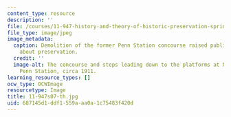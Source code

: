 ```yaml
---
content_type: resource
description: ''
file: /courses/11-947-history-and-theory-of-historic-preservation-spring-2007/687145d1ddf1559aaa0a1c75483f420d_11-947s07-th.jpg
file_type: image/jpeg
image_metadata:
  caption: Demolition of the former Penn Station concourse raised public awareness
    about preservation.
  credit: ''
  image-alt: The concourse and steps leading down to the platforms at New York City's
    Penn Station, circa 1911.
learning_resource_types: []
ocw_type: OCWImage
resourcetype: Image
title: 11-947s07-th.jpg
uid: 687145d1-ddf1-559a-aa0a-1c75483f420d
---
```

